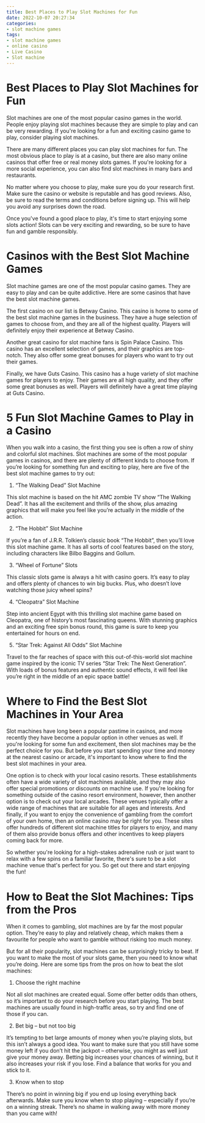 ```yaml
---
title: Best Places to Play Slot Machines for Fun
date: 2022-10-07 20:27:34
categories:
- slot machine games
tags:
- slot machine games
- online casino
- Live Casino
- Slot machine
---
```



#  Best Places to Play Slot Machines for Fun

Slot machines are one of the most popular casino games in the world. People enjoy playing slot machines because they are simple to play and can be very rewarding. If you're looking for a fun and exciting casino game to play, consider playing slot machines.

There are many different places you can play slot machines for fun. The most obvious place to play is at a casino, but there are also many online casinos that offer free or real money slots games. If you're looking for a more social experience, you can also find slot machines in many bars and restaurants.

No matter where you choose to play, make sure you do your research first. Make sure the casino or website is reputable and has good reviews. Also, be sure to read the terms and conditions before signing up. This will help you avoid any surprises down the road.

Once you've found a good place to play, it's time to start enjoying some slots action! Slots can be very exciting and rewarding, so be sure to have fun and gamble responsibly.

#  Casinos with the Best Slot Machine Games

Slot machine games are one of the most popular casino games. They are easy to play and can be quite addictive. Here are some casinos that have the best slot machine games.

The first casino on our list is Betway Casino. This casino is home to some of the best slot machine games in the business. They have a huge selection of games to choose from, and they are all of the highest quality. Players will definitely enjoy their experience at Betway Casino.

Another great casino for slot machine fans is Spin Palace Casino. This casino has an excellent selection of games, and their graphics are top-notch. They also offer some great bonuses for players who want to try out their games.

Finally, we have Guts Casino. This casino has a huge variety of slot machine games for players to enjoy. Their games are all high quality, and they offer some great bonuses as well. Players will definitely have a great time playing at Guts Casino.

#  5 Fun Slot Machine Games to Play in a Casino

When you walk into a casino, the first thing you see is often a row of shiny and colorful slot machines. Slot machines are some of the most popular games in casinos, and there are plenty of different kinds to choose from. If you’re looking for something fun and exciting to play, here are five of the best slot machine games to try out:

1. “The Walking Dead” Slot Machine

This slot machine is based on the hit AMC zombie TV show “The Walking Dead”. It has all the excitement and thrills of the show, plus amazing graphics that will make you feel like you’re actually in the middle of the action.

2. “The Hobbit” Slot Machine

If you’re a fan of J.R.R. Tolkien’s classic book “The Hobbit”, then you’ll love this slot machine game. It has all sorts of cool features based on the story, including characters like Bilbo Baggins and Gollum.

3. “Wheel of Fortune” Slots

This classic slots game is always a hit with casino goers. It’s easy to play and offers plenty of chances to win big bucks. Plus, who doesn’t love watching those juicy wheel spins?

4. “Cleopatra” Slot Machine

Step into ancient Egypt with this thrilling slot machine game based on Cleopatra, one of history’s most fascinating queens. With stunning graphics and an exciting free spin bonus round, this game is sure to keep you entertained for hours on end.

5. “Star Trek: Against All Odds” Slot Machine

 Travel to the far reaches of space with this out-of-this-world slot machine game inspired by the iconic TV series “Star Trek: The Next Generation”. With loads of bonus features and authentic sound effects, it will feel like you’re right in the middle of an epic space battle!

#  Where to Find the Best Slot Machines in Your Area 

Slot machines have long been a popular pastime in casinos, and more recently they have become a popular option in other venues as well. If you're looking for some fun and excitement, then slot machines may be the perfect choice for you. But before you start spending your time and money at the nearest casino or arcade, it's important to know where to find the best slot machines in your area.

One option is to check with your local casino resorts. These establishments often have a wide variety of slot machines available, and they may also offer special promotions or discounts on machine use. If you're looking for something outside of the casino resort environment, however, then another option is to check out your local arcades. These venues typically offer a wide range of machines that are suitable for all ages and interests. And finally, if you want to enjoy the convenience of gambling from the comfort of your own home, then an online casino may be right for you. These sites offer hundreds of different slot machine titles for players to enjoy, and many of them also provide bonus offers and other incentives to keep players coming back for more.

So whether you're looking for a high-stakes adrenaline rush or just want to relax with a few spins on a familiar favorite, there's sure to be a slot machine venue that's perfect for you. So get out there and start enjoying the fun!

#  How to Beat the Slot Machines: Tips from the Pros

When it comes to gambling, slot machines are by far the most popular option. They’re easy to play and relatively cheap, which makes them a favourite for people who want to gamble without risking too much money.

But for all their popularity, slot machines can be surprisingly tricky to beat. If you want to make the most of your slots game, then you need to know what you’re doing. Here are some tips from the pros on how to beat the slot machines:

1) Choose the right machine

Not all slot machines are created equal. Some offer better odds than others, so it’s important to do your research before you start playing. The best machines are usually found in high-traffic areas, so try and find one of those if you can.

2) Bet big – but not too big

It’s tempting to bet large amounts of money when you’re playing slots, but this isn’t always a good idea. You want to make sure that you still have some money left if you don’t hit the jackpot – otherwise, you might as well just give your money away. Betting big increases your chances of winning, but it also increases your risk if you lose. Find a balance that works for you and stick to it.

3) Know when to stop

There’s no point in winning big if you end up losing everything back afterwards. Make sure you know when to stop playing – especially if you’re on a winning streak. There’s no shame in walking away with more money than you came with!